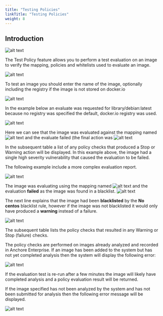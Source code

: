 ```yaml
---
title: "Testing Policies"
linkTitle: "Testing Policies"
weight: 8
---
```


## Introduction

![alt text](TestBundleLogo.jpeg)

The Test Policy feature allows you to perform a test evaluation on an image to verify the mapping, policies and whitelists used to evaluate an image.

![alt text](TestPolicyTab.png)

To test an image you should enter the name of the image, optionally including the registry if the image is not stored on docker.io

![alt text](TestImage.png)

In the example below an evaluate was requested for library/debian:latest because no registry was specified the default, docker.io registry was used.

![alt text](TestedImage.png)


Here we can see that the image was evaluated against the mapping named ![alt text](DefaultMapping.jpeg) and  the evaluate failed (the final action was ![alt text](Stop.jpeg)

In the subsequent table a list of any policy checks that produced a Stop or Warning action will be displayed. In this example above, the image had a single high severity vulnerability that caused the evaluation to be failed.

The following example include a more complex evaluation report.

![alt text](TestedImageComplex.jpeg)

The image was evaluating using the mapping named ![alt text](default.jpeg) and the evaluation **failed** as the image was found in a blacklist. ![alt text](StopBlacklisted.jpeg)

The next line explains that the image had been **blacklisted** by the **No centos** blacklist rule, however if the image was not blacklisted it would only have produced a **warning** instead of a failure. 

![alt text](TestImageNote.jpeg)

The subsequent table lists the policy checks that resulted in any Warning or Stop (failure) checks.

The policy checks are performed on images already analyzed and recorded in Anchore Enterprise. If an image has been added to the system but has not yet completed analysis then the system will display the following error: 

![alt text](ImageUndergoingAnalysis.png)

If the evaluation test is re-run after a few minutes the image will likely have completed analysis and a policy evaluation result will be returned.

If the image specified has not been analyzed by the system and has not been submitted for analysis then the following error message will be displayed.

![alt text](SorryUnableToLocateImage.png)

